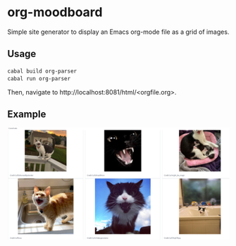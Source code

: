 # org-moodboard

Simple site generator to display an Emacs org-mode file as a grid of images.

## Usage

``` sh
cabal build org-parser
cabal run org-parser
```

Then, navigate to http://localhost:8081/html/<orgfile.org>.

## Example

![Screenshot with many cats](screenshot1.png)
